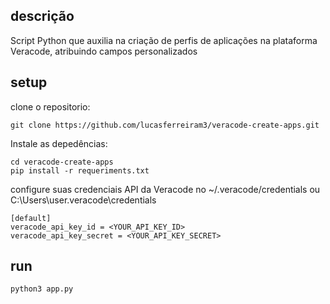 ## descrição

Script Python que auxilia na criação de perfis de aplicações na plataforma Veracode, atribuindo campos personalizados

## setup

clone o repositorio:
```
git clone https://github.com/lucasferreiram3/veracode-create-apps.git
```
Instale as depedências:
```
cd veracode-create-apps
pip install -r requeriments.txt

```
configure suas credenciais API da Veracode no ~/.veracode/credentials ou C:\\Users\user\.veracode\credentials
```
[default]
veracode_api_key_id = <YOUR_API_KEY_ID>
veracode_api_key_secret = <YOUR_API_KEY_SECRET>
```

## run
```
python3 app.py
```